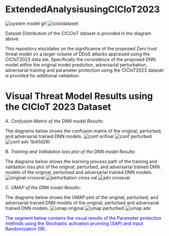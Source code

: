 # ExtendedAnalysisusingCICIoT2023
![system model gif](https://github.com/nkoro/ExtendedAnalysisusingCICIoT2023/assets/83587677/32a41c22-4f1f-4356-a122-a22421406162)
![iciiotdataset](https://github.com/nkoro/ExtendedAnalysisusingCICIoT2023/assets/83587677/7547610f-f672-4357-aec6-900fe5aea43b)


Dataset Distribution of the CICCIoT dataset is provided in the diagram above.


This repository elucidates on the significance of the proposed Zero trust threat model on a larger volume of DDoS attacks appraised using the CICIoT2023 data set.
Specifically the consistence of the proposed DNN model within the original model prediction, adversarial perturbation, adversarial training and parameter protection using the CICIoT2023 dataset is provided for additional validation.



# Visual Threat Model Results using the CICIoT 2023 Dataset



A. _Confusion Matrix of the DNN model Results_:

The diagrams below shows the confusion matrix of the original, perturbed, and adversarial trained DNN models.
![conf orifinal](https://github.com/nkoro/ExtendedAnalysisusingCICIoT2023/assets/83587677/474b215d-4e99-4084-8a86-3b6fae3ce9cb)
![conf perturbed](https://github.com/nkoro/ExtendedAnalysisusingCICIoT2023/assets/83587677/82da4667-c0cf-4f63-bfeb-8b5b11bd0d26)
![conf adv](https://github.com/nkoro/ExtendedAnalysisusingCICIoT2023/assets/83587677/9cd47add-4b39-4a4b-862a-40c9ecf9e1e1)
1bd0d26)


B. _Training and Vallidation loss plot of the DNN model Results_:

The diagrams below shows the learning process path of the training and validation loss plot of the original, perturbed, and adversarial trained DNN.
models of the original, perturbed and adversarial trained DNN models.
![original crossval](https://github.com/nkoro/ExtendedAnalysisusingCICIoT2023/assets/83587677/b55b73dd-af03-4202-89d9-a14f8260f490)
![perturbation cross val](https://github.com/nkoro/ExtendedAnalysisusingCICIoT2023/assets/83587677/81521580-3330-4be4-a1dc-ba22cabaf3a6)
![adv crossval](https://github.com/nkoro/ExtendedAnalysisusingCICIoT2023/assets/83587677/28662697-e5bc-4118-adcb-03c23c0e6667)

C. _UMAP of the DNN model Results_:

The diagrams below shows the UMAP plot of the original, perturbed, and adversarial trained DNN models of the original, perturbed and adversarial trained DNN models.
![umap original](https://github.com/nkoro/ExtendedAnalysisusingCICIoT2023/assets/83587677/a364c571-e3c4-4e3a-aa8f-4ebd8e21c71a)
![umap perturbed](https://github.com/nkoro/ExtendedAnalysisusingCICIoT2023/assets/83587677/7441f9fe-412f-4936-847c-6e8fa2773366)
![umap adv](https://github.com/nkoro/ExtendedAnalysisusingCICIoT2023/assets/83587677/ec3e0e71-3572-4f42-8a9c-160650771f62)



<p style="color: blue;">The segment below contains the visual results of the Parameter protection methods using the Stochastic activation prunning (SAP) and Input Randomization (IR).</p>

